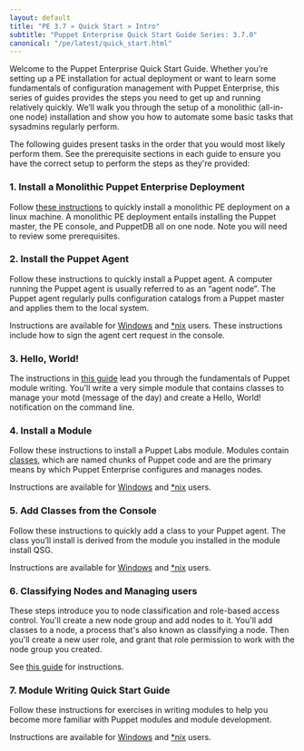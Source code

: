 ```yaml
---
layout: default
title: "PE 3.7 » Quick Start » Intro"
subtitle: "Puppet Enterprise Quick Start Guide Series: 3.7.0"
canonical: "/pe/latest/quick_start.html"
---
```


Welcome to the Puppet Enterprise Quick Start Guide. Whether you’re setting up a PE installation for actual deployment or want to learn some fundamentals of configuration management with Puppet Enterprise, this series of guides provides the steps you need to get up and running relatively quickly. We’ll walk you through the setup of a monolithic (all-in-one node) installation and show you how to automate some basic tasks that sysadmins regularly perform.

The following guides present tasks in the order that you would most likely perform them. See the prerequisite sections in each guide to ensure you have the correct setup to perform the steps as they're provided:

### 1. Install a Monolithic Puppet Enterprise Deployment
Follow [these instructions](./quick_start_install_mono.html) to quickly install a monolithic PE deployment on a linux machine. A monolithic PE deployment entails installing the Puppet master, the PE console, and PuppetDB all on one node. Note you will need to review some prerequisites.

### 2. Install the Puppet Agent
Follow these instructions to quickly install a Puppet agent. A computer running the Puppet agent is usually referred to as an “agent node”. The Puppet agent regularly pulls configuration catalogs from a Puppet master and applies them to the local system.

Instructions are available for [Windows](./quick_start_install_agents_windows.html) and [*nix](./quick_start_install_agents_nix.html) users. These instructions include how to sign the agent cert request in the console.

### 3. Hello, World!
The instructions in [this guide](./quick_start_helloworld.html) lead you through the fundamentals of Puppet module writing. You'll write a very simple module that contains classes to manage your motd (message of the day) and create a Hello, World! notification on the command line. 

### 4. Install a Module
Follow these instructions to install a Puppet Labs module. Modules contain [classes](../puppet/3/reference/lang_classes.html), which are named chunks of Puppet code and are the primary means by which Puppet Enterprise configures and manages nodes.

Instructions are available for [Windows](./quick_start_module_install_windows.html) and [*nix](./quick_start_module_install_nix.html) users.

### 5. Add Classes from the Console
Follow these instructions to quickly add a class to your Puppet agent. The class you’ll install is derived from the module you installed in the module install QSG.

Instructions are available for [Windows](./quick_start_adding_class_windows.html) and [*nix](./quick_start_adding_class_nix.html) users.

### 6. Classifying Nodes and Managing users
These steps introduce you to node classification and role-based access control. You'll create a new node group and add nodes to it. You'll add classes to a node, a process that's also known as classifying a node. Then you'll create a new user role, and grant that role permission to work with the node group you created.

See [this guide](./quick_start_nc_rbac.html) for instructions.

### 7. Module Writing Quick Start Guide
Follow these instructions for exercises in writing modules to help you become more familiar with Puppet modules and module development.

Instructions are available for [Windows](./quick_writing_windows.html) and [*nix](./quick_writing_nix.html) users.



